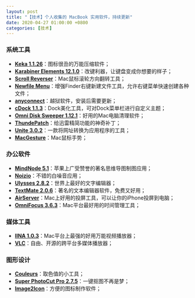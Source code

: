 ```yaml
---
layout: post
title: "【技术】个人收集的 MacBook 实用软件，持续更新"
date: 2020-04-27 01:00:00 +0800
categories: [技术]
---
```


### 系统工具

* [**Keka 1.1.26**][1]：图标很丑的万能压缩软件；
* [**Karabiner Elements 12.1.0**][2]：改键利器，让键盘变成你想要的样子；
* [**Scroll Reverser**][3]：Mac鼠标滚轮方向翻转工具；
* [**Newfile Menu**][4]：增强Finder右键新建文件工具，允许右键菜单快速创建各种文件；
* [**anyconnect**][5]：越狱软件，安装后需要更新；
* [**cDock 1.1.3**][6]：Dock美化工具，可对Dock菜单栏进行自定义主题；
* [**Omni Disk Sweeper 1.12.1**][7]：好用的Mac电脑清理软件；
* [**ThundePatch**][8]：给迅雷精简功能的神奇补丁；
* [**Unite 3.0.2**][9]：一款将网址转换为应用程序的工具；
* [**MacGesture**][10]：Mac鼠标手势；

### 办公软件

* [**MindNode 5.1**][11]：苹果上广受赞誉的著名思维导图制图应用；
* [**Noizio**][12]：不错的白噪音应用；
* [**Ulysses 2.8.2**][13]：世界上最好的文字编辑器；
* [**TextMate 2.0.6**][14]：著名的文本编辑器软件，免费又好用；
* [**AirServer**][15]：Mac上好用的投屏工具，可以让你的iPhone投屏到电脑；
* [**OmniFocus 3.6.3**][16]：Mac平台最好用的时间管理工具；

### 媒体工具

* [**IINA 1.0.3**][17]：Mac平台上最强的好用万能视频播放器；
* [**VLC**][18]：自由、开源的跨平台多媒体播放器；

### 图形设计

* [**Couleurs**][19]：取色值的小工具；
* [**Super PhotoCut Pro 2.7.5**][20]：一键抠图不再是梦；
* [**Image2Icon**][21]：方便的图标制作软件；

[1]:	https://lanzous.com/ibzcoli?_blank
[2]:	https://lanzous.com/ibzcocj?_blank
[3]:	https://lanzous.com/ibzcpoh?_blank
[4]:	https://lanzous.com/ibzcp9c?_blank
[5]:	https://lanzous.com/ibzcm9e?_blank
[6]:	https://lanzous.com/ibzcm4j?_blank
[7]:	https://lanzous.com/ibzqiej?_blank
[8]:	https://lanzous.com/ibzrkyh?_blank
[9]:	https://lanzous.com/ic08n1e?_blank
[10]:	https://lanzous.com/icesmij
[11]:	https://lanzous.com/ibzcp3g?_blank
[12]:	https://lanzous.com/ibzcpmf?_blank
[13]:	https://lanzous.com/ibzcpwf?_blank
[14]:	https://macromates.com/?_blank
[15]:	https://lanzous.com/ibzci6h?_blank
[16]:	https://lanzous.com/ibzrbmb?_blank
[17]:	https://lanzous.com/ibzco8f?_blank
[18]:	http://www.videolan.org?_blank
[19]:	https://lanzous.com/ibzrwid?_blank
[20]:	https://lanzous.com/ibzs6ch?_blank
[21]:	https://lanzous.com/ic08tod?_blank